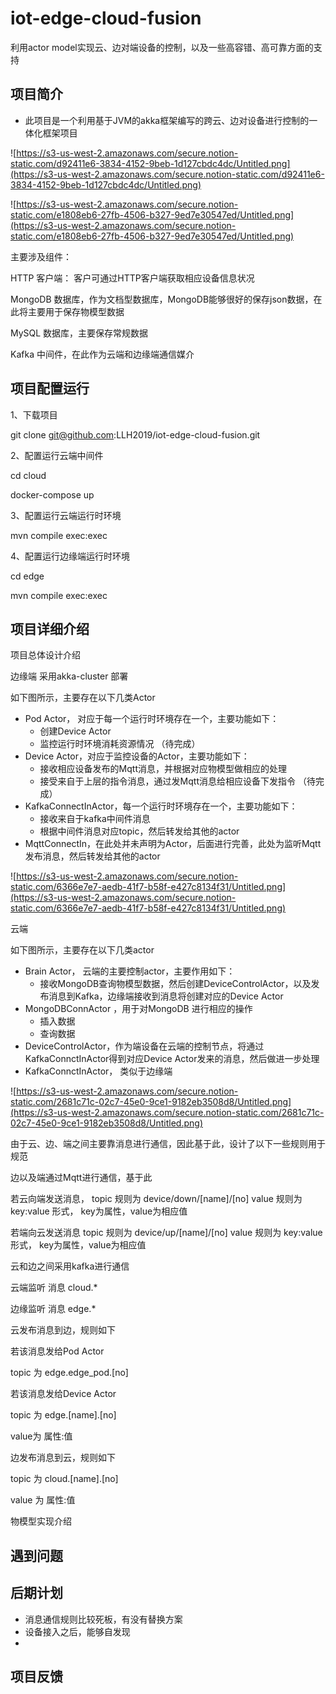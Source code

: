 # iot-edge-cloud-fusion
利用actor model实现云、边对端设备的控制，以及一些高容错、高可靠方面的支持


## 项目简介

- 此项目是一个利用基于JVM的akka框架编写的跨云、边对设备进行控制的一体化框架项目

![https://s3-us-west-2.amazonaws.com/secure.notion-static.com/d92411e6-3834-4152-9beb-1d127cbdc4dc/Untitled.png](https://s3-us-west-2.amazonaws.com/secure.notion-static.com/d92411e6-3834-4152-9beb-1d127cbdc4dc/Untitled.png)

![https://s3-us-west-2.amazonaws.com/secure.notion-static.com/e1808eb6-27fb-4506-b327-9ed7e30547ed/Untitled.png](https://s3-us-west-2.amazonaws.com/secure.notion-static.com/e1808eb6-27fb-4506-b327-9ed7e30547ed/Untitled.png)

主要涉及组件：

HTTP 客户端： 客户可通过HTTP客户端获取相应设备信息状况

MongoDB 数据库，作为文档型数据库，MongoDB能够很好的保存json数据，在此将主要用于保存物模型数据

MySQL 数据库，主要保存常规数据

Kafka 中间件，在此作为云端和边缘端通信媒介

## 项目配置运行

1、下载项目

git clone [git@github.com](mailto:git@github.com):LLH2019/iot-edge-cloud-fusion.git

2、配置运行云端中间件

cd cloud

docker-compose up

3、配置运行云端运行时环境

mvn compile exec:exec

4、配置运行边缘端运行时环境

cd edge

mvn compile exec:exec

## 项目详细介绍

项目总体设计介绍

边缘端 采用akka-cluster 部署

如下图所示，主要存在以下几类Actor

- Pod Actor， 对应于每一个运行时环境存在一个，主要功能如下：
    - 创建Device Actor
    - 监控运行时环境消耗资源情况 （待完成）
- Device Actor，对应于监控设备的Actor，主要功能如下：
    - 接收相应设备发布的Mqtt消息，并根据对应物模型做相应的处理
    - 接受来自于上层的指令消息，通过发Mqtt消息给相应设备下发指令 （待完成）
- KafkaConnectInActor，每一个运行时环境存在一个，主要功能如下：
    - 接收来自于kafka中间件消息
    - 根据中间件消息对应topic，然后转发给其他的actor
- MqttConnectIn，在此处并未声明为Actor，后面进行完善，此处为监听Mqtt发布消息，然后转发给其他的actor

![https://s3-us-west-2.amazonaws.com/secure.notion-static.com/6366e7e7-aedb-41f7-b58f-e427c8134f31/Untitled.png](https://s3-us-west-2.amazonaws.com/secure.notion-static.com/6366e7e7-aedb-41f7-b58f-e427c8134f31/Untitled.png)

云端

如下图所示，主要存在以下几类actor

- Brain Actor， 云端的主要控制actor，主要作用如下：
    - 接收MongoDB查询物模型数据，然后创建DeviceControlActor，以及发布消息到Kafka，边缘端接收到消息将创建对应的Device Actor
- MongoDBConnActor ，用于对MongoDB 进行相应的操作
    - 插入数据
    - 查询数据
- DeviceControlActor，作为端设备在云端的控制节点，将通过KafkaConnctInActor得到对应Device Actor发来的消息，然后做进一步处理
- KafkaConnctInActor， 类似于边缘端

![https://s3-us-west-2.amazonaws.com/secure.notion-static.com/2681c71c-02c7-45e0-9ce1-9182eb3508d8/Untitled.png](https://s3-us-west-2.amazonaws.com/secure.notion-static.com/2681c71c-02c7-45e0-9ce1-9182eb3508d8/Untitled.png)

由于云、边、端之间主要靠消息进行通信，因此基于此，设计了以下一些规则用于规范

边以及端通过Mqtt进行通信，基于此

若云向端发送消息，
topic 规则为 device/down/[name]/[no]
value 规则为 key:value 形式， key为属性，value为相应值

若端向云发送消息
topic 规则为 device/up/[name]/[no]
value 规则为 key:value 形式， key为属性，value为相应值

云和边之间采用kafka进行通信

云端监听 消息 cloud.*

边缘监听 消息 edge.*

云发布消息到边，规则如下

若该消息发给Pod Actor

topic 为 edge.edge_pod.[no]

若该消息发给Device Actor

topic 为 edge.[name].[no]

value为 属性:值

边发布消息到云，规则如下

topic 为 cloud.[name].[no]

value 为 属性:值

物模型实现介绍

## 遇到问题

## 后期计划

- 消息通信规则比较死板，有没有替换方案
- 设备接入之后，能够自发现
- 

## 项目反馈
